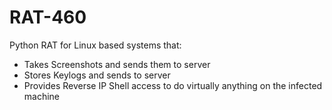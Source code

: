 # RAT-460

Python RAT for Linux based systems that:

- Takes Screenshots and sends them to server
- Stores Keylogs and sends to server
- Provides Reverse IP Shell access to do virtually anything on the infected machine
